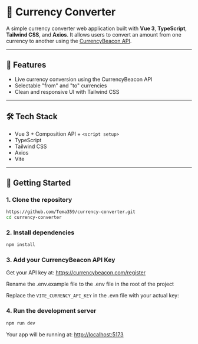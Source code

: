 # 💱 Currency Converter

A simple currency converter web application built with **Vue 3**, **TypeScript**, **Tailwind CSS**, and **Axios**. It allows users to convert an amount from one currency to another using the [CurrencyBeacon API](https://currencybeacon.com).

---

## 🚀 Features

- Live currency conversion using the CurrencyBeacon API
- Selectable "from" and "to" currencies
- Clean and responsive UI with Tailwind CSS

---

## 🛠 Tech Stack

- Vue 3 + Composition API + `<script setup>`
- TypeScript
- Tailwind CSS
- Axios
- Vite

---

## 🔧 Getting Started

### 1. Clone the repository

```bash
https://github.com/Tema359/currency-converter.git
cd currency-converter
```

### 2. Install dependencies

```bash
npm install
```

### 3. Add your CurrencyBeacon API Key

Get your API key at: https://currencybeacon.com/register

Rename the .env.example file to the .env file in the root of the project

Replace the `VITE_CURRENCY_API_KEY` in the .evn file with your actual key:

### 4. Run the development server

```bash
npm run dev
```

Your app will be running at: [http://localhost:5173](http://localhost:5173)
